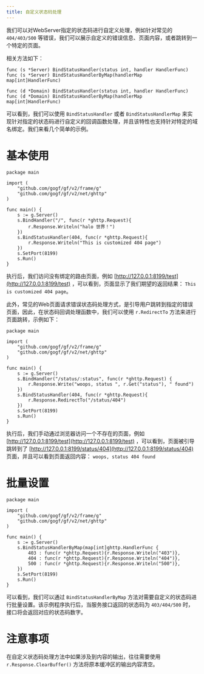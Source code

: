 ```yaml
---
title: 自定义状态码处理
---
```


我们可以对WebServer指定的状态码进行自定义处理，例如针对常见的 `404/403/500` 等错误，我们可以展示自定义的错误信息、页面内容，或者跳转到一个特定的页面。

相关方法如下：

```
func (s *Server) BindStatusHandler(status int, handler HandlerFunc)
func (s *Server) BindStatusHandlerByMap(handlerMap map[int]HandlerFunc)

func (d *Domain) BindStatusHandler(status int, handler HandlerFunc)
func (d *Domain) BindStatusHandlerByMap(handlerMap map[int]HandlerFunc)
```

可以看到，我们可以使用 `BindStatusHandler` 或者 `BindStatusHandlerMap` 来实现针对指定的状态码进行自定义的回调函数处理，并且该特性也支持针对特定的域名绑定。我们来看几个简单的示例。

# 基本使用

```
package main

import (
    "github.com/gogf/gf/v2/frame/g"
    "github.com/gogf/gf/v2/net/ghttp"
)

func main() {
    s := g.Server()
    s.BindHandler("/", func(r *ghttp.Request){
        r.Response.Writeln("halo 世界！")
    })
    s.BindStatusHandler(404, func(r *ghttp.Request){
        r.Response.Writeln("This is customized 404 page")
    })
    s.SetPort(8199)
    s.Run()
}
```

执行后，我们访问没有绑定的路由页面，例如 [http://127.0.0.1:8199/test](http://127.0.0.1:8199/test) ，可以看到，页面显示了我们期望的返回结果： `This is customized 404 page`。

此外，常见的Web页面请求错误状态码处理方式，是引导用户跳转到指定的错误页面，因此，在状态码回调处理函数中，我们可以使用 `r.RedirectTo` 方法来进行页面跳转，示例如下：

```
package main

import (
    "github.com/gogf/gf/v2/frame/g"
    "github.com/gogf/gf/v2/net/ghttp"
)

func main() {
    s := g.Server()
    s.BindHandler("/status/:status", func(r *ghttp.Request) {
        r.Response.Write("woops, status ", r.Get("status"), " found")
    })
    s.BindStatusHandler(404, func(r *ghttp.Request){
        r.Response.RedirectTo("/status/404")
    })
    s.SetPort(8199)
    s.Run()
}
```

执行后，我们手动通过浏览器访问一个不存在的页面，例如 [http://127.0.0.1:8199/test](http://127.0.0.1:8199/test) ，可以看到，页面被引导跳转到了 [http://127.0.0.1:8199/status/404](http://127.0.0.1:8199/status/404) 页面，并且可以看到页面返回内容： `woops, status 404 found`

# 批量设置

```
package main

import (
    "github.com/gogf/gf/v2/frame/g"
    "github.com/gogf/gf/v2/net/ghttp"
)

func main() {
    s := g.Server()
    s.BindStatusHandlerByMap(map[int]ghttp.HandlerFunc {
        403 : func(r *ghttp.Request){r.Response.Writeln("403")},
        404 : func(r *ghttp.Request){r.Response.Writeln("404")},
        500 : func(r *ghttp.Request){r.Response.Writeln("500")},
    })
    s.SetPort(8199)
    s.Run()
}
```

可以看到，我们可以通过 `BindStatusHandlerByMap` 方法对需要自定义的状态码进行批量设置。该示例程序执行后，当服务接口返回的状态码为 `403/404/500` 时，接口将会返回对应的状态码数字。

# 注意事项

在自定义状态码处理方法中如果涉及到内容的输出，往往需要使用 `r.Response.ClearBuffer()` 方法将原本缓冲区的输出内容清空。